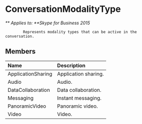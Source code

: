 
# ConversationModalityType


_** Applies to: **Skype for Business 2015_

            Represents modality types that can be active in the conversation.
            
## Members



|**Name**|**Description**|
|:-----|:-----|
|ApplicationSharing|Application sharing.|
|Audio|Audio.|
|DataCollaboration|Data collaboration.|
|Messaging|Instant messaging.|
|PanoramicVideo|Panoramic video.|
|Video|Video.|
